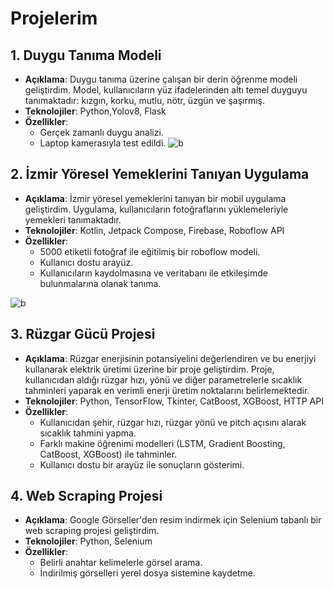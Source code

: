 # Projelerim


## 1. Duygu Tanıma Modeli

- **Açıklama**: Duygu tanıma üzerine çalışan bir derin öğrenme modeli geliştirdim. Model, kullanıcıların yüz ifadelerinden altı temel duyguyu tanımaktadır: kızgın, korku, mutlu, nötr, üzgün ve şaşırmış.
- **Teknolojiler**: Python,Yolov8, Flask
- **Özellikler**:
  - Gerçek zamanlı duygu analizi.
  - Laptop kamerasıyla test edildi.
![b](https://github.com/user-attachments/assets/1a9616c2-1f50-4114-b3fe-dc0f5981b9bc)


## 2. İzmir Yöresel Yemeklerini Tanıyan Uygulama

- **Açıklama**: İzmir yöresel yemeklerini tanıyan bir mobil uygulama geliştirdim. Uygulama, kullanıcıların fotoğraflarını yüklemeleriyle yemekleri tanımaktadır.
- **Teknolojiler**: Kotlin, Jetpack Compose, Firebase, Roboflow API
- **Özellikler**:
  - 5000 etiketli fotoğraf ile eğitilmiş bir roboflow modeli.
  - Kullanıcı dostu arayüz.
  - Kullanıcıların kaydolmasına ve veritabanı ile etkileşimde bulunmalarına olanak tanıma.

![b](https://github.com/user-attachments/assets/9f23d65d-41ca-43ae-9636-2b0344693d3c)

## 3. Rüzgar Gücü Projesi

- **Açıklama**: Rüzgar enerjisinin potansiyelini değerlendiren ve bu enerjiyi kullanarak elektrik üretimi üzerine bir proje geliştirdim. Proje, kullanıcıdan aldığı rüzgar hızı, yönü ve diğer parametrelerle sıcaklık tahminleri yaparak en verimli enerji üretim noktalarını belirlemektedir.
- **Teknolojiler**: Python, TensorFlow, Tkinter, CatBoost, XGBoost, HTTP API
- **Özellikler**:
  - Kullanıcıdan şehir, rüzgar hızı, rüzgar yönü ve pitch açısını alarak sıcaklık tahmini yapma.
  - Farklı makine öğrenimi modelleri (LSTM, Gradient Boosting, CatBoost, XGBoost) ile tahminler.
  - Kullanıcı dostu bir arayüz ile sonuçların gösterimi.

## 4. Web Scraping Projesi

- **Açıklama**: Google Görseller'den resim indirmek için Selenium tabanlı bir web scraping projesi geliştirdim.
- **Teknolojiler**: Python, Selenium
- **Özellikler**:
  - Belirli anahtar kelimelerle görsel arama.
  - İndirilmiş görselleri yerel dosya sistemine kaydetme.

